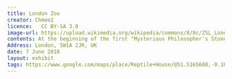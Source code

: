 ```yaml
---
title: London Zoo
creator: Chmee2
licence:   CC BY-SA 3.0
image-url: https://upload.wikimedia.org/wikipedia/commons/8/8c/ZSL_London_Zoo_in_the_Regent%27s_Park_in_London%2C_June_2013.jpg
contents: At the beginning of the first "Mysterious Philosopher's Stone", Harry looked at the snake in the glass and found that he could understand the snake's speech because the family was going to the zoo for his cousin Dali's birthday. This picture is super classic, and it also paved the way for Harry to understand crawling and talking. The scene was shot in the History of the Reptile House, the amphibian museum in London Zoo.
Address: London, SW1A 2JR, UK
date: 7 June 2018
layout: exhibit
tags: https://www.google.com/maps/place/Reptile+House/@51.5165608,-0.1628199,12z/data=!4m5!3m4!1s0x48761b88a264cddd:0xdbd84eaa7f654502!8m2!3d51.5352013!4d-0.1556543
---
```

